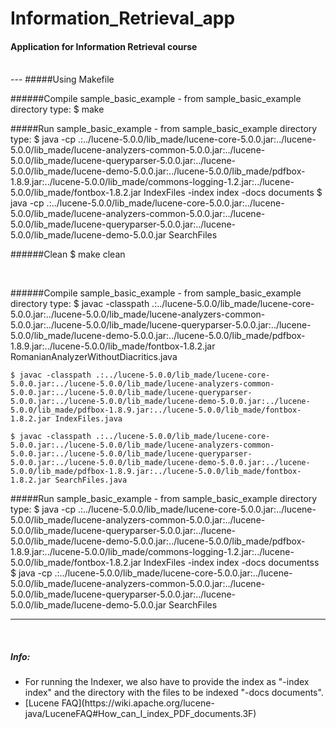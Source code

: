 # Information_Retrieval_app

#### Application for Information Retrieval course

<br />
---
#####Using Makefile

######Compile sample_basic_example - from sample_basic_example directory type:
    $ make

#####Run sample_basic_example - from sample_basic_example directory type:
    $ java -cp .:../lucene-5.0.0/lib_made/lucene-core-5.0.0.jar:../lucene-5.0.0/lib_made/lucene-analyzers-common-5.0.0.jar:../lucene-5.0.0/lib_made/lucene-queryparser-5.0.0.jar:../lucene-5.0.0/lib_made/lucene-demo-5.0.0.jar:../lucene-5.0.0/lib_made/pdfbox-1.8.9.jar:../lucene-5.0.0/lib_made/commons-logging-1.2.jar:../lucene-5.0.0/lib_made/fontbox-1.8.2.jar IndexFiles -index index -docs documents 
    $ java -cp .:../lucene-5.0.0/lib_made/lucene-core-5.0.0.jar:../lucene-5.0.0/lib_made/lucene-analyzers-common-5.0.0.jar:../lucene-5.0.0/lib_made/lucene-queryparser-5.0.0.jar:../lucene-5.0.0/lib_made/lucene-demo-5.0.0.jar SearchFiles
    
######Clean
	$ make clean

<br />

######Compile sample_basic_example - from sample_basic_example directory type: 
    $ javac -classpath .:../lucene-5.0.0/lib_made/lucene-core-5.0.0.jar:../lucene-5.0.0/lib_made/lucene-analyzers-common-5.0.0.jar:../lucene-5.0.0/lib_made/lucene-queryparser-5.0.0.jar:../lucene-5.0.0/lib_made/lucene-demo-5.0.0.jar:../lucene-5.0.0/lib_made/pdfbox-1.8.9.jar:../lucene-5.0.0/lib_made/fontbox-1.8.2.jar RomanianAnalyzerWithoutDiacritics.java

    $ javac -classpath .:../lucene-5.0.0/lib_made/lucene-core-5.0.0.jar:../lucene-5.0.0/lib_made/lucene-analyzers-common-5.0.0.jar:../lucene-5.0.0/lib_made/lucene-queryparser-5.0.0.jar:../lucene-5.0.0/lib_made/lucene-demo-5.0.0.jar:../lucene-5.0.0/lib_made/pdfbox-1.8.9.jar:../lucene-5.0.0/lib_made/fontbox-1.8.2.jar IndexFiles.java

    $ javac -classpath .:../lucene-5.0.0/lib_made/lucene-core-5.0.0.jar:../lucene-5.0.0/lib_made/lucene-analyzers-common-5.0.0.jar:../lucene-5.0.0/lib_made/lucene-queryparser-5.0.0.jar:../lucene-5.0.0/lib_made/lucene-demo-5.0.0.jar:../lucene-5.0.0/lib_made/pdfbox-1.8.9.jar:../lucene-5.0.0/lib_made/fontbox-1.8.2.jar SearchFiles.java


#####Run sample_basic_example - from sample_basic_example directory type:
    $ java -cp .:../lucene-5.0.0/lib_made/lucene-core-5.0.0.jar:../lucene-5.0.0/lib_made/lucene-analyzers-common-5.0.0.jar:../lucene-5.0.0/lib_made/lucene-queryparser-5.0.0.jar:../lucene-5.0.0/lib_made/lucene-demo-5.0.0.jar:../lucene-5.0.0/lib_made/pdfbox-1.8.9.jar:../lucene-5.0.0/lib_made/commons-logging-1.2.jar:../lucene-5.0.0/lib_made/fontbox-1.8.2.jar IndexFiles -index index -docs documentss
    $ java -cp .:../lucene-5.0.0/lib_made/lucene-core-5.0.0.jar:../lucene-5.0.0/lib_made/lucene-analyzers-common-5.0.0.jar:../lucene-5.0.0/lib_made/lucene-queryparser-5.0.0.jar:../lucene-5.0.0/lib_made/lucene-demo-5.0.0.jar SearchFiles

---
<br />
    <h5> Info: </h5> 
    <ul> 
        <li> 
             For running the Indexer, we also have to provide 
             the index as "-index index" and the directory with
             the files to be indexed "-docs documents". 
        </li>
        <li> 
            [Lucene FAQ](https://wiki.apache.org/lucene-java/LuceneFAQ#How_can_I_index_PDF_documents.3F) 
        </li>
    </ul>              

<br />
    
